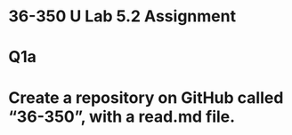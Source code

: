 # 36-350 U Lab 5.2 Assignment

# Q1a

# Create a repository on GitHub called “36-350”, with a read.md file.